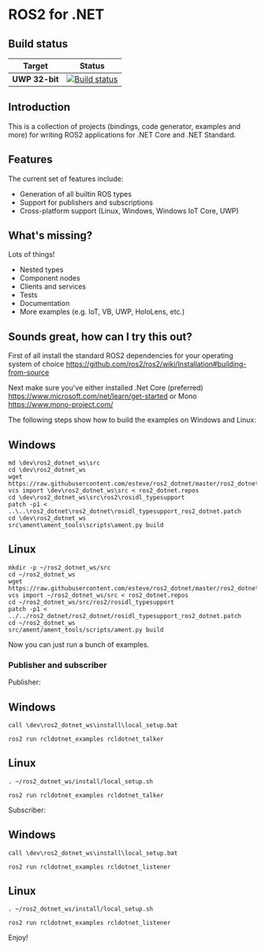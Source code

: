 ROS2 for .NET
=============

Build status
------------

| Target | Status |
|----------|--------|
| **UWP 32-bit** | [![Build status](https://ci.appveyor.com/api/projects/status/aj9c51d7xcps99pd/branch/master?svg=true)](https://ci.appveyor.com/project/esteve/ros2-dotnet/branch/master) |

Introduction
------------

This is a collection of projects (bindings, code generator, examples and more) for writing ROS2
applications for .NET Core and .NET Standard.

Features
--------

The current set of features include:
- Generation of all builtin ROS types
- Support for publishers and subscriptions
- Cross-platform support (Linux, Windows, Windows IoT Core, UWP)

What's missing?
---------------

Lots of things!
- Nested types
- Component nodes
- Clients and services
- Tests
- Documentation
- More examples (e.g. IoT, VB, UWP, HoloLens, etc.)

Sounds great, how can I try this out?
-------------------------------------

First of all install the standard ROS2 dependencies for your operating system of choice https://github.com/ros2/ros2/wiki/Installation#building-from-source

Next make sure you've either installed .Net Core (preferred) https://www.microsoft.com/net/learn/get-started or Mono https://www.mono-project.com/

The following steps show how to build the examples on Windows and Linux:

Windows
-------

```
md \dev\ros2_dotnet_ws\src
cd \dev\ros2_dotnet_ws
wget https://raw.githubusercontent.com/esteve/ros2_dotnet/master/ros2_dotnet.repos
vcs import \dev\ros2_dotnet_ws\src < ros2_dotnet.repos
cd \dev\ros2_dotnet_ws\src\ros2\rosidl_typesupport
patch -p1 < ..\..\ros2_dotnet\ros2_dotnet\rosidl_typesupport_ros2_dotnet.patch
cd \dev\ros2_dotnet_ws
src\ament\ament_tools\scripts\ament.py build
```

Linux
-----

```
mkdir -p ~/ros2_dotnet_ws/src
cd ~/ros2_dotnet_ws
wget https://raw.githubusercontent.com/esteve/ros2_dotnet/master/ros2_dotnet.repos
vcs import ~/ros2_dotnet_ws/src < ros2_dotnet.repos
cd ~/ros2_dotnet_ws/src/ros2/rosidl_typesupport
patch -p1 < ../../ros2_dotnet/ros2_dotnet/rosidl_typesupport_ros2_dotnet.patch
cd ~/ros2_dotnet_ws
src/ament/ament_tools/scripts/ament.py build
```

Now you can just run a bunch of examples.

### Publisher and subscriber

Publisher:

Windows
-------

```
call \dev\ros2_dotnet_ws\install\local_setup.bat

ros2 run rcldotnet_examples rcldotnet_talker
```

Linux
-----

```
. ~/ros2_dotnet_ws/install/local_setup.sh

ros2 run rcldotnet_examples rcldotnet_talker
```

Subscriber:

Windows
-------

```
call \dev\ros2_dotnet_ws\install\local_setup.bat

ros2 run rcldotnet_examples rcldotnet_listener
```

Linux
-----

```
. ~/ros2_dotnet_ws/install/local_setup.sh

ros2 run rcldotnet_examples rcldotnet_listener
```

Enjoy!
